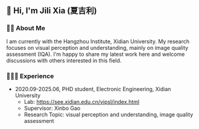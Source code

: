 ## 👋 Hi, I'm Jili Xia (夏吉利)

### 🤞🏻 About Me

I am currently with the Hangzhou Institute, Xidian University. My research focuses on visual perception and understanding, mainly on image quality assessment (IQA). I'm happy to share my latest work here and welcome discussions with others interested in this field.

### 👩🏻‍🎓 Experience

- 2020.09-2025.06, PHD student, Electronic Engineering, Xidian University
  - Lab: https://see.xidian.edu.cn/vipsl/index.html
  - Supervisor: Xinbo Gao
  - Research Topic: visual perception and understanding, image quality assessment

<!--
**Shavanti/Shavanti** is a ✨ _special_ ✨ repository because its `README.md` (this file) appears on your GitHub profile.
- 
